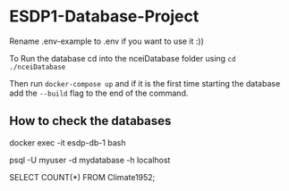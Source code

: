 # ESDP1-Database-Project

Rename .env-example to .env if you want to use it :))

To Run the database cd into the nceiDatabase folder using `cd ./nceiDatabase`

Then run `docker-compose up` and if it is the first time starting the database add the `--build` flag to the end of the
command.

## How to check the databases

docker exec -it esdp-db-1 bash

psql -U myuser -d mydatabase -h localhost

SELECT COUNT(\*) FROM Climate1952;
